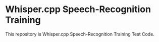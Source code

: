 # Whisper.cpp Speech-Recognition Training

This repository is Whisper.cpp Speech-Recognition Training Test Code.
